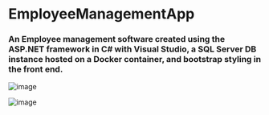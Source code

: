 # EmployeeManagementApp

### An Employee management software created using the ASP.NET framework in C# with Visual Studio, a SQL Server DB instance hosted on a Docker container, and bootstrap styling in the front end.

![image](https://github.com/user-attachments/assets/f42b25d7-7662-464c-8dbf-ef014c13c42a)

![image](https://github.com/user-attachments/assets/40e4e0b1-9b7f-495b-a737-03c4939f1acf)
